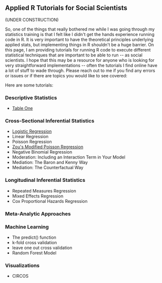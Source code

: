 <!--- Applied R Tutorials for Social Scientists -->

## Applied R Tutorials for Social Scientists

(UNDER CONSTRUCTION)

So, one of the things that really bothered me while I was going through my statistics training is that I felt like I didn't get the hands 
experience running code in R. It is very important to have the theoretical principles underlying applied stats, but implementing things 
in R shouldn't be a huge barrier. On this page, I am providing tutorials for running R code to execute different statistical techniques 
that are important to be able to run -- as social scientists. I hope that this may be a resource for anyone who is looking 
for very straightforward implementations -- often the tutorials I find online have a lot of stuff to wade through. Please reach out to me
if you find any errors or issues or if there are topics you would like to see covered:

Here are some tutorials:

### Descriptive Statistics

- [Table One](R-Tutorials/CreateTableOne.html)

### Cross-Sectional Inferential Statistics

- [Logistic Regression](R-Tutorials/LogisticRegression.html)
- Linear Regression
- Poisson Regression
- [Zou's Modified Poisson Regression](R-Tutorials/ModifiedPoissonRegression.html)
- Negative Binomial Regression
- Moderation: Including an Interaction Term in Your Model
- Mediation: The Baron and Kenny Way
- Mediation: The Counterfactual Way

### Longitudinal Inferential Statistics

- Repeated Measures Regression
- Mixed Effects Regression
- Cox Proportional Hazards Regression

### Meta-Analytic Approaches



### Machine Learning

- The predict() function
- k-fold cross validation
- leave one out cross validation
- Random Forest Model

### Visualizations

- CIRCOS
